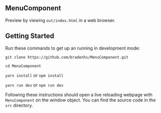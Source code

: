 ## MenuComponent

Preview by viewing `out/index.html` in a web browser.

## Getting Started

Run these commands to get up an running in development mode:

`git clone https://github.com/bradenhs/MenuComponent.git`

`cd MenuComponent`

`yarn install` or `npm install`

`yarn run dev` or `npm run dev`

Following these instructions should open a live reloading webpage with `MenuComponent` on the window
object. You can find the source code in the `src` directory.